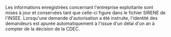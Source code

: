 
  
Les informations enregistrées concernant l'entreprise exploitante sont mises à jour et conservées tant que celle-ci figure dans le fichier SIRENE de l'INSEE. Lorsqu'une demande d'autorisation a été instruite, l'identité des demandeurs est apurée automatiquement à l'issue d'un délai d'un an à compter de la décision de la CDEC.

